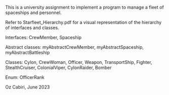 This is a university assignment to implement a program to manage a fleet of spaceships and personnel.

Refer to Starfleet_Hierarchy.pdf for a visual representation of the hierarchy of interfaces and classes.

Interfaces:
  CrewMember, Spaceship

Abstract classes:
  myAbstractCrewMember, myAbstractSpaceship, myAbstractBattleship

Classes:
  Cylon, CrewWoman, Officer, Weapon, TransportShip, Fighter, StealthCruiser, ColonialViper, CylonRaider, Bomber

Enum:
  OfficerRank

Oz Cabiri, June 2023
